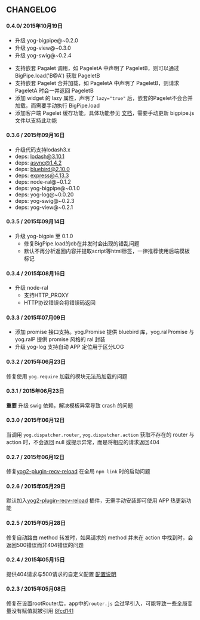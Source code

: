 ## CHANGELOG

#### 0.4.0/ 2015年10月19日

- 升级 yog-bigpipe@~0.2.0
- 升级 yog-view@~0.3.0
- 升级 yog-swig@~0.2.4

* 支持嵌套 Pagalet 调用，如 PageletA 中声明了 PageletB，则可以通过 BigPipe.load('B@A') 获取 PageletB
* 支持嵌套 Pagelet 合并加载，如 PageletA 中声明了 PageletB，则请求 PageletA 时会一并返回 PageletB
* 添加 widget 的 lazy 属性，声明了 `lazy="true"` 后，嵌套的Pagelet不会合并加载，而需要手动执行 BigPipe.load
* 添加客户端 Pagelet 缓存功能，具体功能参见 [文档](https://github.com/fex-team/yog2-app-template/tree/master/client/static/js)，需要手动更新 bigpipe.js 文件以支持此功能

#### 0.3.6 / 2015年09月16日

- 升级代码支持lodash3.x
- deps: lodash@3.10.1
- deps: async@1.4.2
- deps: bluebird@2.10.0
- deps: express@4.13.3
- deps: node-ral@~0.1.2
- deps: yog-bigpipe@~0.1.0
- deps: yog-log@~0.0.20
- deps: yog-swig@~0.2.3
- deps: yog-view@~0.2.1

#### 0.3.5 / 2015年09月14日

- 升级 yog-bigpie 至 0.1.0
    - 修复BigPipe.load的cb在并发时会出现的错乱问题
    - 默认不再分析返回内容并提取script等html标签，一律推荐使用后端模板标记

#### 0.3.4 / 2015年08月16日

- 升级 node-ral
    - 支持HTTP_PROXY
    - HTTP协议错误会将错误码返回

#### 0.3.3 / 2015年07月09日

- 添加 promise 接口支持。yog.Promise 提供 bluebird 库，yog.ralPromise 与 yog.ralP 提供 promise 风格的 ral 封装
- 升级 yog-log 支持自动 APP 定位用于区分LOG

#### 0.3.2 / 2015年06月23日

修复使用 `yog.require` 加载的模块无法热加载的问题

#### 0.3.1 / 2015年06月23日

**重要** 升级 swig 依赖，解决模板异常导致 crash 的问题

#### 0.3.0 / 2015年06月12日

当调用 `yog.dispatcher.router`, `yog.dispatcher.action`  获取不存在的 router 与 action 时，不会返回 null 或提示异常，而是将相应的请求返回404

#### 0.2.7 / 2015年06月12日

修复[yog2-plugin-recv-reload](https://github.com/hefangshi/yog2-plugin-recv-reload) 在全局 `npm link` 时的启动问题

#### 0.2.6 / 2015年05月29日

默认加入[yog2-plugin-recv-reload](https://github.com/hefangshi/yog2-plugin-recv-reload) 插件，无需手动安装即可使用 APP 热更新功能

#### 0.2.5 / 2015年05月28日

修复自动路由 method 转发时，如果请求的 method 并未在 action 中找到时，会返回500错误而非404错误的问题

#### 0.2.4 / 2015年05月15日

提供404请求与500请求的自定义配置 [配置说明](https://github.com/fex-team/yog2-framework-template/blob/master/conf/plugins/http.js#L38-L84)

#### 0.2.3 / 2015年05月08日

修复在设置rootRouter后，app中的`router.js` 会过早引入，可能导致一些全局变量没有赋值就被引用 [8fcd141](https://github.com/fex-team/yog2-kernel/commit/8fcd141c997a7d0a771cdaf271da8289b5380532)
